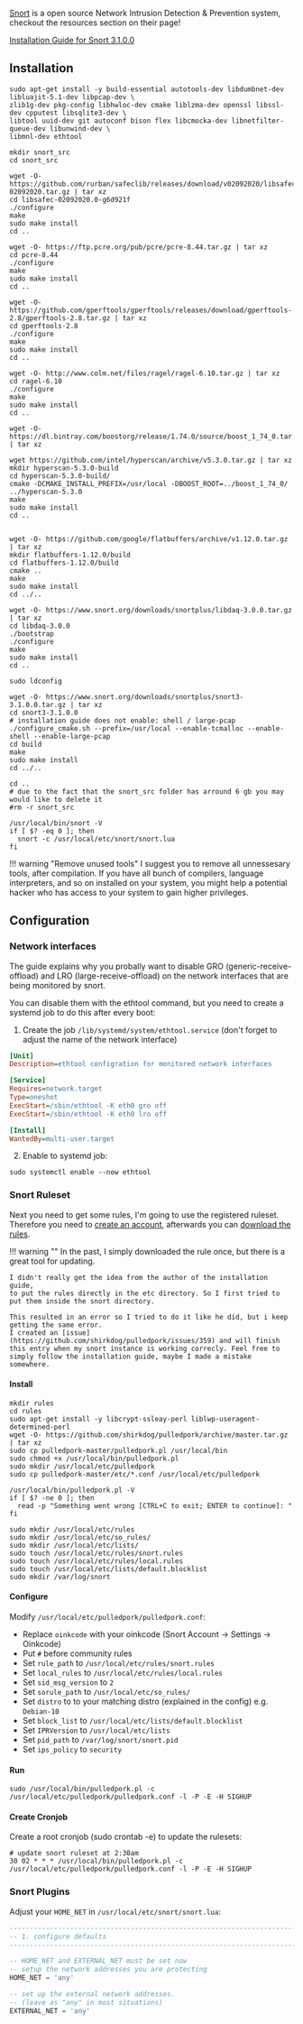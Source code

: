 [Snort](https://www.snort.org/snort3) is a open source Network Intrusion Detection & Prevention system,
checkout the resources section on their page!

[Installation Guide for Snort 3.1.0.0](https://www.snort.org/documents/snort-3-1-0-0-on-ubuntu-18-20)

## Installation
```shell
sudo apt-get install -y build-essential autotools-dev libdumbnet-dev libluajit-5.1-dev libpcap-dev \
zlib1g-dev pkg-config libhwloc-dev cmake liblzma-dev openssl libssl-dev cpputest libsqlite3-dev \
libtool uuid-dev git autoconf bison flex libcmocka-dev libnetfilter-queue-dev libunwind-dev \
libmnl-dev ethtool

mkdir snort_src
cd snort_src

wget -O- https://github.com/rurban/safeclib/releases/download/v02092020/libsafec-02092020.tar.gz | tar xz
cd libsafec-02092020.0-g6d921f
./configure
make
sudo make install
cd ..

wget -O- https://ftp.pcre.org/pub/pcre/pcre-8.44.tar.gz | tar xz
cd pcre-8.44
./configure
make
sudo make install
cd ..

wget -O- https://github.com/gperftools/gperftools/releases/download/gperftools-2.8/gperftools-2.8.tar.gz | tar xz
cd gperftools-2.8
./configure
make
sudo make install
cd ..

wget -O- http://www.colm.net/files/ragel/ragel-6.10.tar.gz | tar xz
cd ragel-6.10
./configure
make
sudo make install
cd ..

wget -O- https://dl.bintray.com/boostorg/release/1.74.0/source/boost_1_74_0.tar.gz | tar xz

wget https://github.com/intel/hyperscan/archive/v5.3.0.tar.gz | tar xz
mkdir hyperscan-5.3.0-build
cd hyperscan-5.3.0-build/
cmake -DCMAKE_INSTALL_PREFIX=/usr/local -DBOOST_ROOT=../boost_1_74_0/ ../hyperscan-5.3.0
make
sudo make install
cd ..


wget -O- https://github.com/google/flatbuffers/archive/v1.12.0.tar.gz | tar xz
mkdir flatbuffers-1.12.0/build
cd flatbuffers-1.12.0/build
cmake ..
make
sudo make install
cd ../..

wget -O- https://www.snort.org/downloads/snortplus/libdaq-3.0.0.tar.gz | tar xz
cd libdaq-3.0.0
./bootstrap
./configure
make
sudo make install
cd ..

sudo ldconfig

wget -O- https://www.snort.org/downloads/snortplus/snort3-3.1.0.0.tar.gz | tar xz
cd snort3-3.1.0.0
# installation guide does not enable: shell / large-pcap
./configure_cmake.sh --prefix=/usr/local --enable-tcmalloc --enable-shell --enable-large-pcap
cd build
make
sudo make install
cd ../..

cd ..
# due to the fact that the snort_src folder has arround 6 gb you may would like to delete it
#rm -r snort_src

/usr/local/bin/snort -V
if [ $? -eq 0 ]; then
  snort -c /usr/local/etc/snort/snort.lua
fi
```

!!! warning "Remove unused tools"
    I suggest you to remove all unnessesary tools, after compilation.
    If you have all bunch of compilers, language interpreters, and so on installed on your system,
    you might help a potential hacker who has access to your system to gain higher privileges.

## Configuration

### Network interfaces
The guide explains why you probally want to disable GRO (generic-receive-offload) and LRO (large-receive-offload)
on the network interfaces that are being monitored by snort.

You can disable them with the ethtool command, but you need to create a systemd job to do this after every boot:
1. Create the job `/lib/systemd/system/ethtool.service`
(don't forget to adjust the name of the network interface)
```ini
[Unit]
Description=ethtool configration for monitored network interfaces

[Service]
Requires=network.target
Type=oneshot
ExecStart=/sbin/ethtool -K eth0 gro off
ExecStart=/sbin/ethtool -K eth0 lro off

[Install]
WantedBy=multi-user.target
```
2. Enable to systemd job:
```
sudo systemctl enable --now ethtool
```

### Snort Ruleset
Next you need to get some rules, I'm going to use the registered ruleset.
Therefore you need to [create an account](https://www.snort.org/users/sign_up),
afterwards you can [download the rules](https://www.snort.org/downloads#rules).

!!! warning ""
    In the past, I simply downloaded the rule once, but there is a great tool for updating.

    I didn't really get the idea from the author of the installation guide,
    to put the rules directly in the etc directory. So I first tried to put them inside the snort directory.

    This resulted in an error so I tried to do it like he did, but i keep getting the same error.
    I created an [issue](https://github.com/shirkdog/pulledpork/issues/359) and will finish this entry when my snort instance is working correcly. Feel free to simply follow the installation guide, maybe I made a mistake somewhere.

#### Install
```shell
mkdir rules
cd rules
sudo apt-get install -y libcrypt-ssleay-perl liblwp-useragent-determined-perl
wget -O- https://github.com/shirkdog/pulledpork/archive/master.tar.gz | tar xz
sudo cp pulledpork-master/pulledpork.pl /usr/local/bin
sudo chmod +x /usr/local/bin/pulledpork.pl
sudo mkdir /usr/local/etc/pulledpork
sudo cp pulledpork-master/etc/*.conf /usr/local/etc/pulledpork

/usr/local/bin/pulledpork.pl -V
if [ $? -ne 0 ]; then
  read -p "Something went wrong [CTRL+C to exit; ENTER to continue]: "
fi

sudo mkdir /usr/local/etc/rules
sudo mkdir /usr/local/etc/so_rules/
sudo mkdir /usr/local/etc/lists/
sudo touch /usr/local/etc/rules/snort.rules
sudo touch /usr/local/etc/rules/local.rules
sudo touch /usr/local/etc/lists/default.blocklist
sudo mkdir /var/log/snort
```

#### Configure
Modify `/usr/local/etc/pulledpork/pulledpork.conf`:

* Replace `oinkcode` with your oinkcode (Snort Account -> Settings -> Oinkcode)
* Put `#` before community rules
* Set `rule_path` to `/usr/local/etc/rules/snort.rules`
* Set `local_rules` to `/usr/local/etc/rules/local.rules`
* Set `sid_msg_version` to `2`
* Set `sorule_path` to `/usr/local/etc/so_rules/`
* Set `distro` to to your matching distro (explained in the config) e.g. `Debian-10`
* Set `block_list` to `/usr/local/etc/lists/default.blocklist`
* Set `IPRVersion` to `/usr/local/etc/lists`
* Set `pid_path` to `/var/log/snort/snort.pid`
* Set `ips_policy` to `security`

#### Run
```shell
sudo /usr/local/bin/pulledpork.pl -c /usr/local/etc/pulledpork/pulledpork.conf -l -P -E -H SIGHUP
```

#### Create Cronjob
Create a root cronjob (sudo crontab -e) to update the rulesets:
```shell
# update snort ruleset at 2:30am
30 02 * * * /usr/local/bin/pulledpork.pl -c /usr/local/etc/pulledpork/pulledpork.conf -l -P -E -H SIGHUP
```

### Snort Plugins
Adjust your `HOME_NET` in `/usr/local/etc/snort/snort.lua`:
```sql
---------------------------------------------------------------------------
-- 1. configure defaults
---------------------------------------------------------------------------

-- HOME_NET and EXTERNAL_NET must be set now
-- setup the network addresses you are protecting
HOME_NET = 'any'

-- set up the external network addresses.
-- (leave as "any" in most situations)
EXTERNAL_NET = 'any'
```
